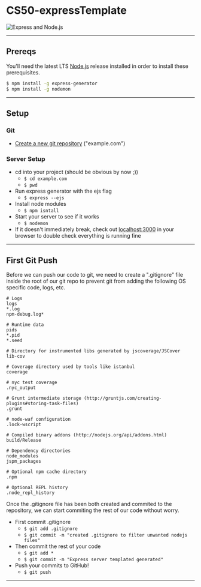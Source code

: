 # CS50-expressTemplate
![Express and Node.js](https://i.ytimg.com/vi/aHqnFWLP7wA/maxresdefault.jpg)

---
## Prereqs

You'll need the latest LTS [Node.js](https://nodejs.org/en/) release installed in order to install these prerequisites.
```sh
$ npm install -g express-generator
$ npm install -g nodemon
```
---
## Setup
### Git
- [Create a new git repository](https://github.com/new) ("example.com")

### Server Setup
- cd into your project (should be obvious by now ;))
    - ```$ cd example.com ```
    - ```$ pwd ```
- Run express generator with the ejs flag
    -  ```$ express --ejs ```
- Install node modules
    - ```$ npm isntall ```
- Start your server to see if it works
    - ```$ nodemon  ```
- If it doesn't immediately break, check out [localhost:3000](http://www.localhost:3000) in your browser to double check everything is running fine

---

## First Git Push
Before we can push our code to git, we need to create a ".gitignore" file inside the root of our git repo to prevent git from adding the following OS specific code, logs, etc.

```
# Logs
logs
*.log
npm-debug.log*

# Runtime data
pids
*.pid
*.seed

# Directory for instrumented libs generated by jscoverage/JSCover
lib-cov

# Coverage directory used by tools like istanbul
coverage

# nyc test coverage
.nyc_output

# Grunt intermediate storage (http://gruntjs.com/creating-plugins#storing-task-files)
.grunt

# node-waf configuration
.lock-wscript

# Compiled binary addons (http://nodejs.org/api/addons.html)
build/Release

# Dependency directories
node_modules
jspm_packages

# Optional npm cache directory
.npm

# Optional REPL history
.node_repl_history
```

Once the .gitignore file has been both created and commited to the repository, we can start commiting the rest of our code without worry.
- First commit .gitignore
  - ```$ git add .gitignore```
  - ```$ git commit -m "created .gitignore to filter unwanted nodejs files"```
- Then commit the rest of your code
  - ```$ git add *```
  - ```$ git commit -m "Express server templated generated"```
- Push your commits to GitHub!
  - ```$ git push```

----
